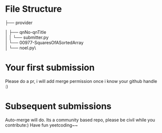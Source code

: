 
# File Structure

├── provider

│   ├── qnNo-qnTitle\
│   │   └── submitter.py\
│   └── 00977-SquaresOfASortedArray\
│       └── noel.py\

# Your first submission

Please do a pr, i will add merge permission once i know your github handle :)

# Subsequent submissions

Auto-merge will do. Its a community based repo, please be civil while you contribute:) Have fun yeetcoding~~